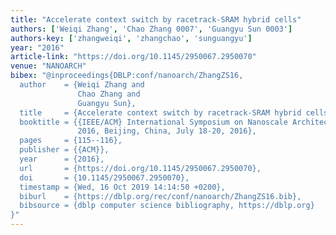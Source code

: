 ```yaml
---
title: "Accelerate context switch by racetrack-SRAM hybrid cells"
authors: ['Weiqi Zhang', 'Chao Zhang 0007', 'Guangyu Sun 0003']
authors-key: ['zhangweiqi', 'zhangchao', 'sunguangyu']
year: "2016"
article-link: "https://doi.org/10.1145/2950067.2950070"
venue: "NANOARCH"
bibex: "@inproceedings{DBLP:conf/nanoarch/ZhangZS16,
  author    = {Weiqi Zhang and
               Chao Zhang and
               Guangyu Sun},
  title     = {Accelerate context switch by racetrack-SRAM hybrid cells},
  booktitle = {{IEEE/ACM} International Symposium on Nanoscale Architectures, {NANOARCH}
               2016, Beijing, China, July 18-20, 2016},
  pages     = {115--116},
  publisher = {{ACM}},
  year      = {2016},
  url       = {https://doi.org/10.1145/2950067.2950070},
  doi       = {10.1145/2950067.2950070},
  timestamp = {Wed, 16 Oct 2019 14:14:50 +0200},
  biburl    = {https://dblp.org/rec/conf/nanoarch/ZhangZS16.bib},
  bibsource = {dblp computer science bibliography, https://dblp.org}
}"
---
```

